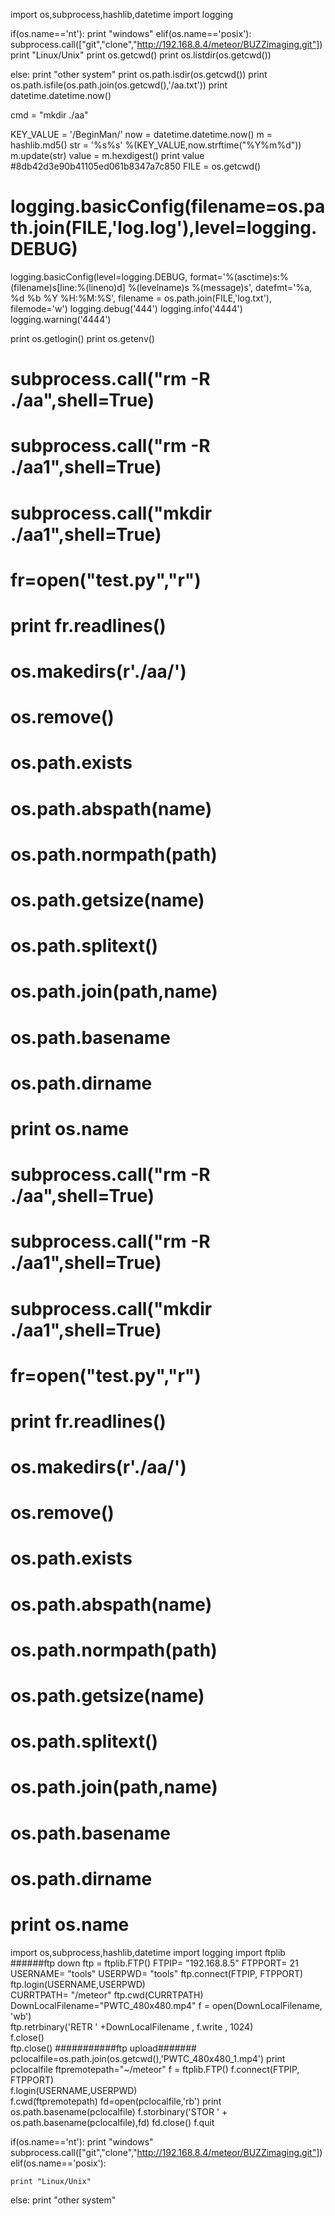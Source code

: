 
import os,subprocess,hashlib,datetime
import logging



if(os.name=='nt'):
	print "windows" 
elif(os.name=='posix'):
 	subprocess.call(["git","clone","http://192.168.8.4/meteor/BUZZimaging.git"])
	print "Linux/Unix"
	print os.getcwd()
	print os.listdir(os.getcwd())

else:
	print "other system" 
print os.path.isdir(os.getcwd())
print os.path.isfile(os.path.join(os.getcwd(),'/aa.txt'))
print datetime.datetime.now()

cmd = "mkdir ./aa" 

KEY_VALUE = '/BeginMan/'
now = datetime.datetime.now()
m = hashlib.md5()
str = '%s%s' %(KEY_VALUE,now.strftime("%Y%m%d"))
m.update(str)
value = m.hexdigest()
print value #8db42d3e90b41105ed061b8347a7c850
FILE = os.getcwd()
# logging.basicConfig(filename=os.path.join(FILE,'log.log'),level=logging.DEBUG)
logging.basicConfig(level=logging.DEBUG,
                    format='%(asctime)s:%(filename)s[line:%(lineno)d] %(levelname)s %(message)s',
                    datefmt='%a, %d %b %Y %H:%M:%S',
                    filename = os.path.join(FILE,'log.txt'),
                    filemode='w')
logging.debug('444')
logging.info('4444')
logging.warning('4444')

print os.getlogin() 
print os.getenv()

# subprocess.call("rm -R ./aa",shell=True)
# subprocess.call("rm -R ./aa1",shell=True)
# subprocess.call("mkdir ./aa1",shell=True)
# fr=open("test.py","r")    
# print fr.readlines() 
# os.makedirs(r'./aa/')
# os.remove()
# os.path.exists
# os.path.abspath(name)
# os.path.normpath(path)
# os.path.getsize(name)
# os.path.splitext()
# os.path.join(path,name)
# os.path.basename
# os.path.dirname
# print os.name
# subprocess.call("rm -R ./aa",shell=True)
# subprocess.call("rm -R ./aa1",shell=True)
# subprocess.call("mkdir ./aa1",shell=True)
# fr=open("test.py","r")    
# print fr.readlines() 
# os.makedirs(r'./aa/')
# os.remove()
# os.path.exists
# os.path.abspath(name)
# os.path.normpath(path)
# os.path.getsize(name)
# os.path.splitext()
# os.path.join(path,name)
# os.path.basename
# os.path.dirname
# print os.name
import os,subprocess,hashlib,datetime
import logging
import ftplib  
######ftp down 
ftp = ftplib.FTP()
FTPIP= "192.168.8.5"
FTPPORT= 21
USERNAME= "tools"
USERPWD= "tools"
ftp.connect(FTPIP, FTPPORT)  
ftp.login(USERNAME,USERPWD)  
CURRTPATH= "/meteor"
ftp.cwd(CURRTPATH)  
DownLocalFilename="PWTC_480x480.mp4"
f = open(DownLocalFilename, 'wb')  
ftp.retrbinary('RETR ' +DownLocalFilename , f.write , 1024)  
f.close()  
ftp.close()
###########ftp upload#######
pclocalfile=os.path.join(os.getcwd(),'PWTC_480x480_1.mp4')
print pclocalfile
ftpremotepath="~/meteor"
f = ftplib.FTP()
f.connect(FTPIP, FTPPORT)  
f.login(USERNAME,USERPWD)  
f.cwd(ftpremotepath)
fd=open(pclocalfile,'rb')
print os.path.basename(pclocalfile)
f.storbinary('STOR ' + os.path.basename(pclocalfile),fd)
fd.close()
f.quit


if(os.name=='nt'):
	print "windows" 
	subprocess.call(["git","clone","http://192.168.8.4/meteor/BUZZimaging.git"])
elif(os.name=='posix'):
 	
	print "Linux/Unix"
	 

else:
	print "other system"  




